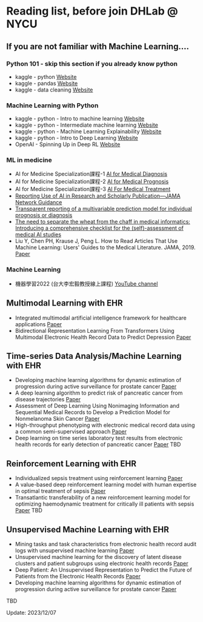 # Reading list, before join DHLab @ NYCU

## If you are not familiar with Machine Learning....

### Python 101 - skip this section if you already know python
- kaggle - python [Website](https://www.kaggle.com/learn/python)
- kaggle - pandas [Website](https://www.kaggle.com/learn/pandas)
- kaggle - data cleaning [Website](https://www.kaggle.com/learn/data-cleaning)

### Machine Learning with Python
- kaggle - python - Intro to machine learning [Website](https://www.kaggle.com/learn/intro-to-machine-learning)
- kaggle - python - Intermediate machine learning [Website](https://www.kaggle.com/learn/intermediate-machine-learning)
- kaggle - python - Machine Learning Explainability [Website](https://www.kaggle.com/learn/machine-learning-explainability)
- kaggle - python - Intro to Deep Learning [Website](https://www.kaggle.com/learn/intro-to-deep-learning)
- OpenAI - Spinning Up in Deep RL [Website](https://spinningup.openai.com/en/latest/index.html)

### ML in medicine
- AI for Medicine Specialization課程-1 [AI for Medical Diagnosis](https://www.coursera.org/learn/ai-for-medical-diagnosis?specialization=ai-for-medicine)
- AI for Medicine Specialization課程-2 [AI for Medical Prognosis](https://www.coursera.org/learn/ai-for-medical-prognosis?specialization=ai-for-medicine)
- AI for Medicine Specialization課程-3 [AI For Medical Treatment](https://www.coursera.org/learn/ai-for-medical-treatment?specialization=ai-for-medicine)
- [Reporting Use of AI in Research and Scholarly Publication—JAMA Network Guidance](https://jamanetwork.com/journals/jama/fullarticle/2816213)
- [Transparent reporting of a multivariable prediction model for individual prognosis or diagnosis](https://www.equator-network.org/reporting-guidelines/tripod-statement/)
- [The need to separate the wheat from the chaff in medical informatics: Introducing a comprehensive checklist for the (self)-assessment of medical AI studies](https://www.sciencedirect.com/science/article/pii/S1386505621001362)
- Liu Y, Chen PH, Krause J, Peng L. How to Read Articles That Use Machine Learning: Users' Guides to the Medical Literature. JAMA, 2019. [Paper](https://paperpile.com/shared/Jtc1tu)

### Machine Learning
- 機器學習2022 (台大李宏毅教授線上課程) [YouTube channel](https://www.youtube.com/watch?v=7XZR0-4uS5s&list=PLJV_el3uVTsPM2mM-OQzJXziCGJa8nJL8)

## Multimodal Learning with EHR
- Integrated multimodal artificial intelligence framework for healthcare applications [Paper](https://www.nature.com/articles/s41746-022-00689-4)
- Bidirectional Representation Learning From Transformers Using Multimodal Electronic Health Record Data to Predict Depression [Paper](https://ieeexplore.ieee.org/document/9369833/)

## Time-series Data Analysis/Machine Learning with EHR
- Developing machine learning algorithms for dynamic estimation of progression during active surveillance for prostate cancer [Paper](https://www.nature.com/articles/s41746-022-00659-w)
- A deep learning algorithm to predict risk of pancreatic cancer from disease trajectories [Paper](https://www.nature.com/articles/s41591-023-02332-5)
- Assessment of Deep Learning Using Nonimaging Information and Sequential Medical Records to Develop a Prediction Model for Nonmelanoma Skin Cancer [Paper](https://jamanetwork.com/journals/jamadermatology/fullarticle/2749356)
- High-throughput phenotyping with electronic medical record data using a common semi-supervised approach [Paper](https://www.nature.com/articles/s41596-019-0227-6)
- Deep learning on time series laboratory test results from electronic health records for early detection of pancreatic cancer [Paper](https://linkinghub.elsevier.com/retrieve/pii/S1532046422001113)
TBD

## Reinforcement Learning with EHR
- Individualized sepsis treatment using reinforcement learning [Paper](https://www.nature.com/articles/s41591-018-0253-x)
- A value-based deep reinforcement learning model with human expertise in optimal treatment of sepsis [Paper](https://www.nature.com/articles/s41746-023-00755-5)
- Transatlantic transferability of a new reinforcement learning model for optimizing haemodynamic treatment for critically ill patients with sepsis [Paper](https://www.sciencedirect.com/science/article/pii/S0933365720312689)
TBD

## Unsupervised Machine Learning with EHR
- Mining tasks and task characteristics from electronic health record audit logs with unsupervised machine learning [Paper](https://academic.oup.com/jamia/article-abstract/28/6/1168/6133907)
- Unsupervised machine learning for the discovery of latent disease clusters and patient subgroups using electronic health records [Paper](https://www.sciencedirect.com/science/article/pii/S1532046419302849)
- Deep Patient: An Unsupervised Representation to Predict the Future of Patients from the Electronic Health Records [Paper](https://www.nature.com/articles/srep26094)
- Developing machine learning algorithms for dynamic estimation of progression during active surveillance for prostate cancer [Paper](https://www.nature.com/articles/s41746-022-00659-w)

TBD

Update: 2023/12/07
